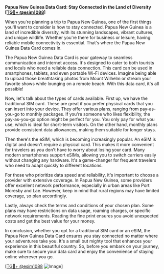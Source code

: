 **Papua New Guinea Data Card: Stay Connected in the Land of Diversity [[TG💪+ @esim1088](https://t.me/s/esim1088)]**

When you're planning a trip to Papua New Guinea, one of the first things you'll want to consider is how to stay connected. Papua New Guinea is a land of incredible diversity, with its stunning landscapes, vibrant cultures, and unique wildlife. Whether you're there for business or leisure, having reliable mobile connectivity is essential. That's where the Papua New Guinea Data Card comes in.

The Papua New Guinea Data Card is your gateway to seamless communication and internet access. It's designed to cater to both tourists and locals who need a reliable data connection. This card can be used in smartphones, tablets, and even portable Wi-Fi devices. Imagine being able to upload those breathtaking photos from Mount Wilhelm or stream your favorite shows while lounging on a remote beach. With this data card, it's all possible!

Now, let's talk about the types of cards available. First up, we have the traditional SIM card. These are great if you prefer physical cards that you can insert into your device. They offer various plans, ranging from pay-as-you-go to monthly packages. If you're someone who likes flexibility, the pay-as-you-go option might be perfect for you. You only pay for what you use, which is ideal for short-term visitors. On the other hand, monthly plans provide consistent data allowances, making them suitable for longer stays.

Then there's the eSIM, which is becoming increasingly popular. An eSIM is digital and doesn't require a physical card. This makes it more convenient for travelers as you don't have to worry about losing your card. Many modern smartphones support eSIMs, allowing you to switch carriers easily without changing any hardware. It's a game-changer for frequent travelers who need to adapt quickly to different locations.

For those who prioritize data speed and reliability, it's important to choose a provider with extensive coverage. In Papua New Guinea, some providers offer excellent network performance, especially in urban areas like Port Moresby and Lae. However, keep in mind that rural regions may have limited coverage, so plan accordingly.

Lastly, always check the terms and conditions of your chosen plan. Some plans may have restrictions on data usage, roaming charges, or specific network requirements. Reading the fine print ensures you avoid unexpected costs and get the best value for your money.

In conclusion, whether you opt for a traditional SIM card or an eSIM, the Papua New Guinea Data Card ensures you stay connected no matter where your adventures take you. It's a small but mighty tool that enhances your experience in this beautiful country. So, before you embark on your journey, make sure to secure your data card and enjoy the convenience of staying online wherever you go.

[[TG💪+ @esim1088](https://t.me/s/esim1088) ![Image](https://i.postimg.cc/Y0z9fWf4/image.png)]